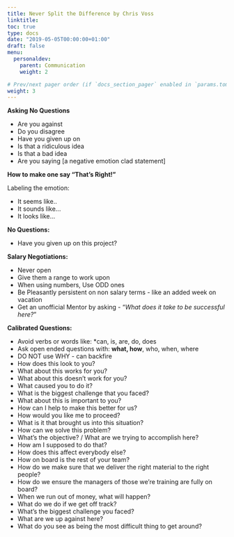 ```yaml
---
title: Never Split the Difference by Chris Voss
linktitle:
toc: true
type: docs
date: "2019-05-05T00:00:00+01:00"
draft: false
menu:
  personaldev:
    parent: Communication
    weight: 2

# Prev/next pager order (if `docs_section_pager` enabled in `params.toml`)
weight: 3
---
```


**Asking No Questions**

 - Are you against
 -  Do you disagree
 - Have you given up on
 - Is that a ridiculous idea
 - Is that a bad idea 
 - Are you saying [a negative emotion clad statement]

**How to make one say “That’s Right!”**

Labeling the emotion:
 - It seems like..
 - It sounds like...
 - It looks like...

**No Questions:**

 - Have you given up on this project?

**Salary Negotiations:**

 - Never open
 - Give them a range to work upon
 - When using numbers, Use ODD ones
 - Be Pleasantly persistent on non salary terms - like an added week on vacation
 - Get an unofficial Mentor by asking - “*What does it take to be successful here?*”

**Calibrated Questions:**

 -  Avoid verbs or words like: *can, is, are, do, does
 - Ask open ended questions with: **what, how**, who, when, where
 - DO NOT use WHY - can backfire
 - How does this look to you?
 - What about this works for you?
 - What about this doesn’t work for you?
 - What caused you to do it?
 - What is the biggest challenge that you faced?
 - What about this is important to you?
 - How can I help to make this better for us?
 - How would you like me to proceed?
 - What is it that brought us into this situation?
 - How can we solve this problem?
 - What’s the objective? / What are we trying to accomplish here?
 - How am I supposed to do that?
 - How does this affect everybody else?
 - How on board is the rest of your team?
 - How do we make sure that we deliver the right material to the right people?
 - How do we ensure the managers of those we’re training are fully on board?
 - When we run out of money, what will happen?
 - What do we do if we get off track?
 - What’s the biggest challenge you faced?
 - What are we up against here?
 - What do you see as being the most difficult thing to get around?